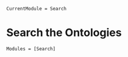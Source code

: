 ```@meta
CurrentModule = Search
```

# Search the Ontologies 

```@autodocs
Modules = [Search]
```


